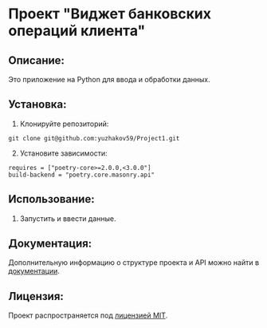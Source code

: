 # Проект "Виджет банковских операций клиента"

## Описание:

Это приложение на Python для ввода и обработки данных.

## Установка:

1. Клонируйте репозиторий:
```
git clone git@github.com:yuzhakov59/Project1.git
```

2. Установите зависимости:
```
requires = ["poetry-core>=2.0.0,<3.0.0"]
build-backend = "poetry.core.masonry.api"
```

## Использование:

1. Запустить и ввести данные. 


## Документация:

Дополнительную информацию о структуре проекта и API можно найти в [документации](docs/README.md).

## Лицензия:

Проект распространяется под [лицензией MIT](LICENSE).
